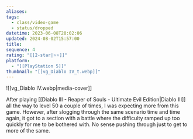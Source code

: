 ```yaml
---
aliases: 
tags:
  - class/video-game
  - status/dropped
datetime: 2023-06-08T20:02:06
updated: 2024-08-02T15:57:00
title: 
sequence: 4
rating: "[[2-star|⭐️⭐️]]"
platform:
  - "[[PlayStation 5]]"
thumbnail: "[[vg_Diablo IV_t.webp]]"
---
```

![[vg_Diablo IV.webp|media-cover]]

After playing [[Diablo III - Reaper of Souls - Ultimate Evil Edition|Diablo III]] all the way to level 50 a couple of times, I was expecting more from this game. However, after slogging through the same scenario time and time again, it got to a section with a battle where the difficulty ramped up too quickly for me to be bothered with. No sense pushing through just to get to more of the same.